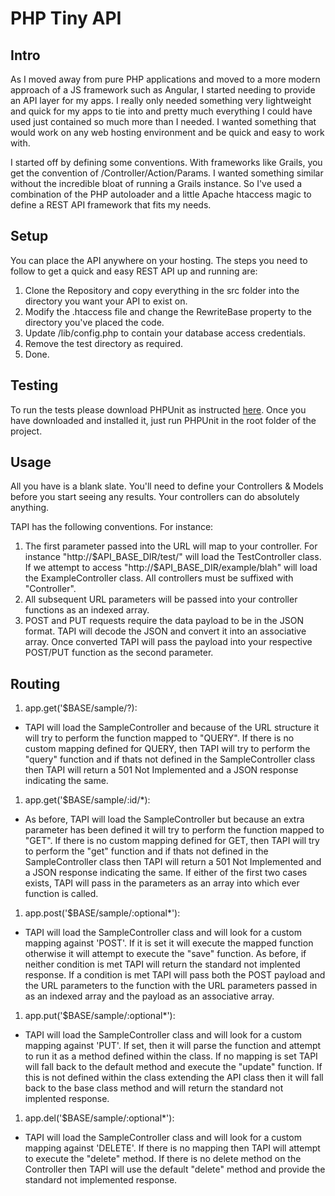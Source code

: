 # PHP Tiny API

Intro 
-----

As I moved away from pure PHP applications and moved to a more modern approach of a JS framework such as Angular, I started needing to provide an API layer for my apps. I really only needed something very lightweight and quick for my apps to tie into and pretty much everything I could have used just contained so much more than I needed. I wanted something that would work on any web hosting environment and be quick and easy to work with.

I started off by defining some conventions. With frameworks like Grails, you get the convention of /Controller/Action/Params. I wanted something similar without the incredible bloat of running a Grails instance. So I've used a combination of the PHP autoloader and a little Apache htaccess magic to define a REST API framework that fits my needs.

Setup
-----

You can place the API anywhere on your hosting. The steps you need to follow to get a quick and easy REST API up and running are:

1. Clone the Repository and copy everything in the src folder into the directory you want your API to exist on.
1. Modify the .htaccess file and change the RewriteBase property to the directory you've placed the code. 
1. Update /lib/config.php to contain your database access credentials.
1. Remove the test directory as required.
1. Done.

Testing
-----

To run the tests please download PHPUnit as instructed [here](https://phpunit.de/manual/current/en/installation.html#installation.phar). Once you have downloaded and installed it, just run PHPUnit in the root folder of the project.

Usage
-----

All you have is a blank slate. You'll need to define your Controllers & Models before you start seeing any results. Your controllers can do absolutely anything. 

TAPI has the following conventions. For instance:

1. The first parameter passed into the URL will map to your controller. For instance "http://$API_BASE_DIR/test/" will load the TestController class. If we attempt to access "http://$API_BASE_DIR/example/blah" will load the ExampleController class. All controllers must be suffixed with "Controller".
1. All subsequent URL parameters will be passed into your controller functions as an indexed array.
2. POST and PUT requests require the data payload to be in the JSON format. TAPI will decode the JSON and convert it into an associative array. Once converted TAPI will pass the payload into your respective POST/PUT function as the second parameter.

Routing
-----

1. app.get('$BASE/sample/?):
 * TAPI will load the SampleController and because of the URL structure it will try to perform the function mapped to "QUERY". If there is no custom mapping defined for QUERY, then TAPI will try to perform the "query" function and if thats not defined in the SampleController class then TAPI will return a 501 Not Implemented and a JSON response indicating the same.
 
1. app.get('$BASE/sample/:id/*):
 * As before, TAPI will load the SampleController but because an extra parameter has been defined it will try to perform the function mapped to "GET". If there is no custom mapping defined for GET, then TAPI will try to perform the "get" function and if thats not defined in the SampleController class then TAPI will return a 501 Not Implemented and a JSON response indicating the same. If either of the first two cases exists, TAPI will pass in the parameters as an array into which ever function is called. 
 
1. app.post('$BASE/sample/:optional*'):
 * TAPI will load the SampleController class and will look for a custom mapping against 'POST'. If it is set it will execute the mapped function otherwise it will attempt to execute the "save" function. As before, if neither condition is met TAPI will return the standard not implented response. If a condition is met TAPI will pass both the POST payload and the URL parameters to the function with the URL parameters passed in as an indexed array and the payload as an associative array. 
 
1. app.put('$BASE/sample/:optional*'):
 * TAPI will load the SampleController class and will look for a custom mapping against 'PUT'. If set, then it will parse the function and attempt to run it as a method defined within the class. If no mapping is set TAPI will fall back to the default method and execute the "update" function. If this is not defined within the class extending the API class then it will fall back to the base class method and will return the standard not implented response.
 
1. app.del('$BASE/sample/:optional*'):
 * TAPI will load the SampleController class and will look for a custom mapping against 'DELETE'. If there is no mapping then TAPI will attempt to execute the "delete" method. If there is no delete method on the Controller then TAPI will use the default "delete" method and provide the standard not implemented response.